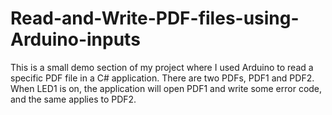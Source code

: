 # Read-and-Write-PDF-files-using-Arduino-inputs
This is a small demo section of my project where I used Arduino to read a specific PDF file in a C# application. There are two PDFs, PDF1 and PDF2. When LED1 is on, the application will open PDF1 and write some error code, and the same applies to PDF2.
